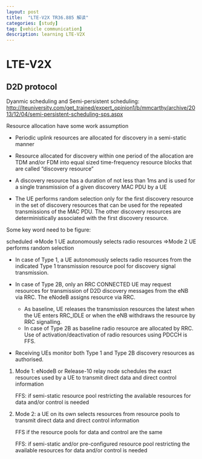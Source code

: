 ```yaml
---
layout: post
title:  "LTE-V2X TR36.885 解读"
categories: [study]
tag: [vehicle communication]
description: learning LTE-V2X
---
```



# LTE-V2X

## D2D protocol

Dyanmic scheduling and Semi-persistent scheduling: <http://lteuniversity.com/get_trained/expert_opinion1/b/mmcarthy/archive/2013/12/04/semi-persistent-scheduling-sps.aspx>

Resource allocation have some work assumption

- Periodic uplink resources are allocated for discovery in a semi-static manner

- Resource allocated for discovery within one period of the allocation are TDM and/or FDM into equal sized time-frequency resource blocks that are called “discovery resource”

- A discovery resource has a duration of not less than 1ms and is used for a single transmission of a given discovery MAC PDU by a UE

- The UE performs random selection only for the first discovery resource in the set of discovery resources that can be used for the repeated transmissions of the MAC PDU. The other discovery resources are deterministically associated with the first discovery resource.

Some key word need to be figure:

scheduled =>Mode 1
UE autonomously selects radio resources =>Mode 2
UE performs random selection

-  In case of Type 1, a UE autonomously selects radio resources from the indicated Type 1 transmission resource pool for discovery signal transmission.
-  In case of Type 2B, only an RRC CONNECTED UE may request resources for transmission of D2D discovery messages from the eNB via RRC. The eNodeB assigns resource via RRC. 

   - As baseline, UE releases the transmission resources the latest when the UE enters RRC_IDLE or when the eNB withdraws the resource by RRC signalling.
   - In case of Type 2B as baseline radio resource are allocated by RRC. Use of activation/deactivation of radio resources using PDCCH is FFS.
-  Receiving UEs monitor both Type 1 and Type 2B discovery resources as authorised.

1. Mode 1: eNodeB or Release-10 relay node schedules the exact resources used by a UE to transmit direct data and direct control information

   FFS: if semi-static resource pool restricting the available resources for data and/or control is needed

2. Mode 2: a UE on its own selects resources from resource pools to transmit direct data and direct control information 

   FFS if the resource pools for data and control are the same

   FFS: if semi-static and/or pre-configured resource pool restricting the available resources for data and/or control is needed